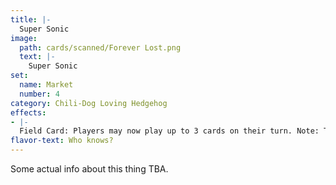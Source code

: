 ```yaml
---
title: |-
  Super Sonic
image: 
  path: cards/scanned/Forever Lost.png
  text: |-
    Super Sonic
set:
  name: Market
  number: 4
category: Chili-Dog Loving Hedgehog
effects: 
- |-
  Field Card: Players may now play up to 3 cards on their turn. Note: This is the same effect as Super Sanic (the remake)
flavor-text: Who knows?
---
```

Some actual info about this thing TBA.
